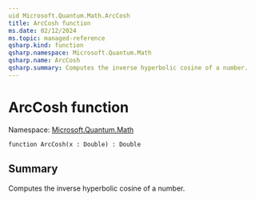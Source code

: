 ```yaml
---
uid Microsoft.Quantum.Math.ArcCosh
title: ArcCosh function
ms.date: 02/12/2024
ms.topic: managed-reference
qsharp.kind: function
qsharp.namespace: Microsoft.Quantum.Math
qsharp.name: ArcCosh
qsharp.summary: Computes the inverse hyperbolic cosine of a number.
---
```


# ArcCosh function

Namespace: [Microsoft.Quantum.Math](xref:Microsoft.Quantum.Math)

```qsharp
function ArcCosh(x : Double) : Double
```

## Summary
Computes the inverse hyperbolic cosine of a number.
